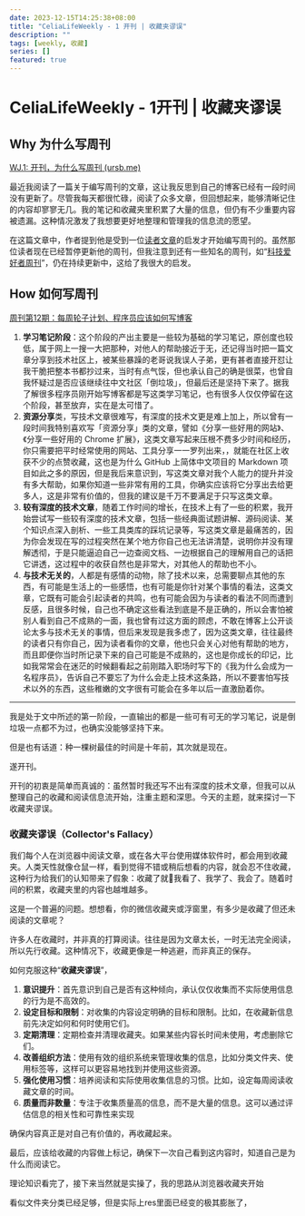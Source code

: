```yaml
---
date: 2023-12-15T14:25:38+08:00
title: "CeliaLifeWeekly - 1 开刊 | 收藏夹谬误"
description: ""
tags: [weekly, 收藏]
series: []
featured: true
---
```


# CeliaLifeWeekly - 1开刊 | 收藏夹谬误

## Why 为什么写周刊

[WJ.1: 开刊，为什么写周刊 (ursb.me)](https://weekly.ursb.me/posts/weekly-1/) 

最近我阅读了一篇关于编写周刊的文章，这让我反思到自己的博客已经有一段时间没有更新了。尽管我每天都很忙碌，阅读了众多文章，但回想起来，能够清晰记住的内容却寥寥无几。我的笔记和收藏夹里积累了大量的信息，但仍有不少重要内容被遗漏。这种情况激发了我想要更好地整理和管理我的信息流的愿望。

在这篇文章中，作者提到他是受到一位[读者文章](https://4ark.me/post/weekly-idea.html)的启发才开始编写周刊的。虽然那位读者现在已经暂停更新他的周刊，但我注意到还有一些知名的周刊，如“[科技爱好者周刊](https://www.ruanyifeng.com/blog/2023/12/weekly-issue-281.html)”，仍在持续更新中，这给了我很大的启发。

## How 如何写周刊

[周刊第12期：每周轮子计划、程序员应该如何写博客](https://4ark.me/post/weekly-12.html)

1. **学习笔记阶段**：这个阶段的产出主要是一些较为基础的学习笔记，原创度也较低，属于网上一搜一大把那种，对他人的帮助接近于无，还记得当时把一篇文章分享到技术社区上，被某些暴躁的老哥说我误人子弟，更有甚者直接开怼让我干脆把整本书都抄过来，当时有点气馁，但也承认自己的确是很菜，也曾自我怀疑过是否应该继续往中文社区「倒垃圾」，但最后还是坚持下来了。据我了解很多程序员刚开始写博客都是写这类学习笔记，也有很多人仅仅停留在这个阶段，甚至放弃，实在是太可惜了。
2. **资源分享**类，写技术文章很难写，有深度的技术文更是难上加上，所以曾有一段时间我特别喜欢写「资源分享」类的文章，譬如《分享一些好用的网站》、《分享一些好用的 Chrome 扩展》，这类文章写起来压根不费多少时间和经历，你只需要把平时经常使用的网站、工具分享一一罗列出来，，就能在社区上收获不少的点赞收藏，这也是为什么 GitHub 上简体中文项目的 Markdown 项目如此之多的原因，但是我后来意识到，写这类文章对我个人能力的提升并没有多大帮助，如果你知道一些非常有用的工具，你确实应该将它分享出去给更多人，这是非常有价值的，但我的建议是千万不要满足于只写这类文章。
3.  **较有深度的技术文章**，随着工作时间的增长，在技术上有了一些的积累，我开始尝试写一些较有深度的技术文章，包括一些经典面试题讲解、源码阅读、某个知识点深入剖析、一些工具类库的踩坑记录等，写这类文章是最痛苦的，因为你会发现在写的过程突然在某个地方你自己也无法讲清楚，说明你并没有理解透彻，于是只能逼迫自己一边查阅文档、一边根据自己的理解用自己的话把它讲透，这过程中的收获自然也是非常大，对其他人的帮助也不小。
4. **与技术无关的**，人都是有感情的动物，除了技术以来，总需要聊点其他的东西，有可能是生活上的一些感悟，也有可能是你针对某个事情的看法，这类文章，它既有可能会引起读者的共鸣，也有可能会因为与读者的看法不同而遭到反感，且很多时候，自己也不确定这些看法到底是不是正确的，所以会害怕被别人看到自己不成熟的一面，我也曾有过这方面的顾虑，不敢在博客上公开谈论太多与技术无关的事情，但后来发现是我多虑了，因为这类文章，往往最终的读者只有你自己，因为读者看你的文章，他也只会关心对他有帮助的地方，而且即便你当时所记录下来的自己可能是不成熟的，这也是你成长的印记，比如我常常会在迷茫的时候翻看起之前刚踏入职场时写下的《我为什么会成为一名程序员》，告诉自己不要忘了为什么会走上技术这条路，所以不要害怕写技术以外的东西，这些稚嫩的文字很有可能会在多年以后一直激励着你。

---

我是处于文中所述的第一阶段，一直输出的都是一些可有可无的学习笔记，说是倒垃圾一点都不为过，也确实没能够坚持下来。

但是也有话道：种一棵树最佳的时间是十年前，其次就是现在。

遂开刊。

开刊的初衷是简单而真诚的：虽然暂时我还写不出有深度的技术文章，但我可以从整理自己的收藏和阅读信息流开始，注重主题和深思。今天的主题，就来探讨一下收藏夹谬误。

### **收藏夹谬误（Collector's Fallacy）**

我们每个人在浏览器中阅读文章，或在各大平台使用媒体软件时，都会用到收藏夹。人类天性就像仓鼠一样，看到觉得不错或稍后想看的内容，就会忍不住收藏，这种行为给我们的认知带来了假象：收藏了就🟰我看了、我学了、我会了。随着时间的积累，收藏夹里的内容也越堆越多。

这是一个普遍的问题。想想看，你的微信收藏夹或浮窗里，有多少是收藏了但还未阅读的文章呢？

许多人在收藏时，并非真的打算阅读。往往是因为文章太长，一时无法完全阅读，所以先行收藏。这种情况下，收藏更像是一种逃避，而非真正的保存。

如何克服这种“**收藏夹谬误**”，

1. **意识提升**：首先意识到自己是否有这种倾向，承认仅仅收集而不实际使用信息的行为是不高效的。
2. **设定目标和限制**：对收集的内容设定明确的目标和限制。比如，在收藏新信息前先决定如何和何时使用它们。
3. **定期清理**：定期检查并清理收藏夹。如果某些内容长时间未使用，考虑删除它们。
4. **改善组织方法**：使用有效的组织系统来管理收集的信息，比如分类文件夹、使用标签等，这样可以更容易地找到并使用这些资源。
5. **强化使用习惯**：培养阅读和实际使用收集信息的习惯。比如，设定每周阅读收藏文章的时间。
6. **质量而非数量**：专注于收集质量高的信息，而不是大量的信息。这可以通过评估信息的相关性和可靠性来实现

确保内容真正是对自己有价值的，再收藏起来。

最后，应该给收藏的内容做上标记，确保下一次自己看到这内容时，知道自己是为什么而阅读它。

理论知识看完了，接下来当然就是实操了，我的思路从浏览器收藏夹开始



看似文件夹分类已经足够，但是实际上res里面已经变的极其膨胀了，